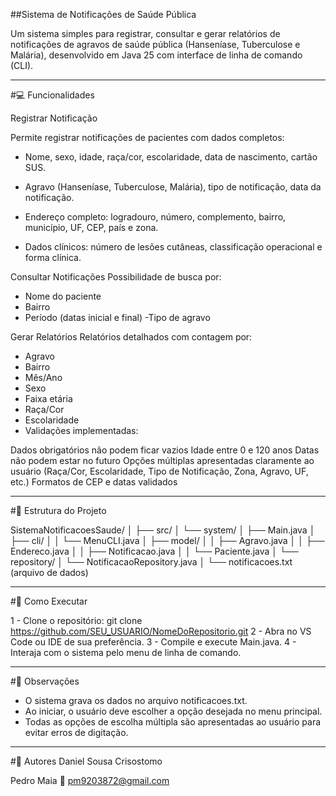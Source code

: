 ##Sistema de Notificações de Saúde Pública

Um sistema simples para registrar, consultar e gerar relatórios de notificações de agravos de saúde pública (Hanseníase, Tuberculose e Malária), desenvolvido em Java 25 com interface de linha de comando (CLI).

---

#💻 Funcionalidades

Registrar Notificação

Permite registrar notificações de pacientes com dados completos:

- Nome, sexo, idade, raça/cor, escolaridade, data de nascimento, cartão SUS.

- Agravo (Hanseníase, Tuberculose, Malária), tipo de notificação, data da notificação.

- Endereço completo: logradouro, número, complemento, bairro, município, UF, CEP, país e zona.

- Dados clínicos: número de lesões cutâneas, classificação operacional e forma clínica.

Consultar Notificações
Possibilidade de busca por:

- Nome do paciente
- Bairro
- Período (datas inicial e final)
-Tipo de agravo

Gerar Relatórios
Relatórios detalhados com contagem por:

- Agravo
- Bairro
- Mês/Ano
- Sexo
- Faixa etária
- Raça/Cor
- Escolaridade
- Validações implementadas:

Dados obrigatórios não podem ficar vazios
Idade entre 0 e 120 anos
Datas não podem estar no futuro
Opções múltiplas apresentadas claramente ao usuário (Raça/Cor, Escolaridade, Tipo de Notificação, Zona, Agravo, UF, etc.)
Formatos de CEP e datas validados

---

#📁 Estrutura do Projeto

SistemaNotificacoesSaude/
│
├── src/
│   └── system/
│       ├── Main.java
│       ├── cli/
│       │   └── MenuCLI.java
│       ├── model/
│       │   ├── Agravo.java
│       │   ├── Endereco.java
│       │   ├── Notificacao.java
│       │   └── Paciente.java
│       └── repository/
│           └── NotificacaoRepository.java
│
└── notificacoes.txt  (arquivo de dados)

---

#🚀 Como Executar

1 - Clone o repositório:
git clone https://github.com/SEU_USUARIO/NomeDoRepositorio.git
2 - Abra no VS Code ou IDE de sua preferência.
3 - Compile e execute Main.java.
4 - Interaja com o sistema pelo menu de linha de comando.

---
#📌 Observações
- O sistema grava os dados no arquivo notificacoes.txt.
- Ao iniciar, o usuário deve escolher a opção desejada no menu principal.
- Todas as opções de escolha múltipla são apresentadas ao usuário para evitar erros de digitação.
---
#📝 Autores
Daniel Sousa Crisostomo 

Pedro Maia
📧 pm9203872@gmail.com
